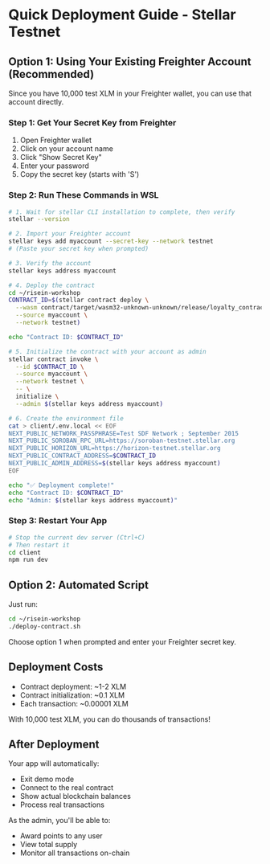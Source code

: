 # Quick Deployment Guide - Stellar Testnet

## Option 1: Using Your Existing Freighter Account (Recommended)

Since you have 10,000 test XLM in your Freighter wallet, you can use that account directly.

### Step 1: Get Your Secret Key from Freighter

1. Open Freighter wallet
2. Click on your account name
3. Click "Show Secret Key"
4. Enter your password
5. Copy the secret key (starts with 'S')

### Step 2: Run These Commands in WSL

```bash
# 1. Wait for stellar CLI installation to complete, then verify
stellar --version

# 2. Import your Freighter account
stellar keys add myaccount --secret-key --network testnet
# (Paste your secret key when prompted)

# 3. Verify the account
stellar keys address myaccount

# 4. Deploy the contract
cd ~/risein-workshop
CONTRACT_ID=$(stellar contract deploy \
  --wasm contract/target/wasm32-unknown-unknown/release/loyalty_contract.wasm \
  --source myaccount \
  --network testnet)

echo "Contract ID: $CONTRACT_ID"

# 5. Initialize the contract with your account as admin
stellar contract invoke \
  --id $CONTRACT_ID \
  --source myaccount \
  --network testnet \
  -- \
  initialize \
  --admin $(stellar keys address myaccount)

# 6. Create the environment file
cat > client/.env.local << EOF
NEXT_PUBLIC_NETWORK_PASSPHRASE=Test SDF Network ; September 2015
NEXT_PUBLIC_SOROBAN_RPC_URL=https://soroban-testnet.stellar.org
NEXT_PUBLIC_HORIZON_URL=https://horizon-testnet.stellar.org
NEXT_PUBLIC_CONTRACT_ADDRESS=$CONTRACT_ID
NEXT_PUBLIC_ADMIN_ADDRESS=$(stellar keys address myaccount)
EOF

echo "✅ Deployment complete!"
echo "Contract ID: $CONTRACT_ID"
echo "Admin: $(stellar keys address myaccount)"
```

### Step 3: Restart Your App

```bash
# Stop the current dev server (Ctrl+C)
# Then restart it
cd client
npm run dev
```

## Option 2: Automated Script

Just run:
```bash
cd ~/risein-workshop
./deploy-contract.sh
```

Choose option 1 when prompted and enter your Freighter secret key.

## Deployment Costs

- Contract deployment: ~1-2 XLM
- Contract initialization: ~0.1 XLM
- Each transaction: ~0.00001 XLM

With 10,000 test XLM, you can do thousands of transactions!

## After Deployment

Your app will automatically:
- Exit demo mode
- Connect to the real contract
- Show actual blockchain balances
- Process real transactions

As the admin, you'll be able to:
- Award points to any user
- View total supply
- Monitor all transactions on-chain 